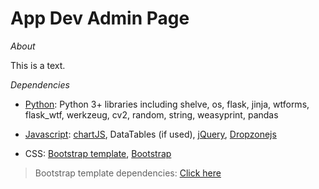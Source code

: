# App Dev Admin Page
*About*

This is a text.


*Dependencies*
- [Python](./__init__.py): Python 3+ libraries including shelve, os, flask, jinja, wtforms, flask_wtf, werkzeug, cv2, random, string, weasyprint, pandas


- [Javascript](./static/js): [chartJS](./static/vendor/chart.js), DataTables (if used), [jQuery](static/vendor/jquery), [Dropzonejs](./static/js/node_modules/dropzone/README.md)


- CSS: [Bootstrap template](./stub/README.md), [Bootstrap](https://getbootstrap.com/) 
> Bootstrap template dependencies: [Click here](./stub/package.json)

